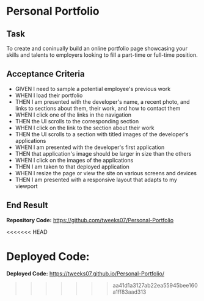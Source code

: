 # Personal Portfolio

## Task

To create and coninually build an online portfolio page showcasing your skills and talents to employers looking to fill a part-time or full-time position.

## Acceptance Criteria

- GIVEN I need to sample a potential employee's previous work
- WHEN I load their portfolio
- THEN I am presented with the developer's name, a recent photo, and links to sections about them, their work, and how to contact them
- WHEN I click one of the links in the navigation
- THEN the UI scrolls to the corresponding section
- WHEN I click on the link to the section about their work
- THEN the UI scrolls to a section with titled images of the developer's applications
- WHEN I am presented with the developer's first application
- THEN that application's image should be larger in size than the others
- WHEN I click on the images of the applications
- THEN I am taken to that deployed application
- WHEN I resize the page or view the site on various screens and devices
- THEN I am presented with a responsive layout that adapts to my viewport

## End Result
**Repository Code:**
https://github.com/tweeks07/Personal-Portfolio

<<<<<<< HEAD

**Deployed Code:**
=======
**Deployed Code:**
https://tweeks07.github.io/Personal-Portfolio/
>>>>>>> aa41d1a3127ab22ea55945bee160a1ff83aad313
